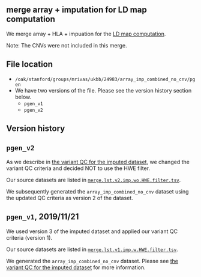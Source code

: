 ## merge array + imputation for LD map computation

We merge array + HLA + impuation for the [LD map computation](/14_LD_map/array_imp_combined_no_cnv).

Note: The CNVs were not included in this merge.

## File location

- `/oak/stanford/groups/mrivas/ukbb/24983/array_imp_combined_no_cnv/pgen`
- We have two versions of the file. Please see the version history section below.
  - `pgen_v1`
  - `pgen_v2`


## Version history

## `pgen_v2`

As we describe in [the variant QC for the imputed dataset](/03_filtering/imp/3_merge), we changed the variant QC criteria and decided NOT to use the HWE filter.

Our source datasets are listed in [`merge.lst.v2.imp.wo.HWE.filter.tsv`](merge.lst.v2.imp.wo.HWE.filter.tsv).

We subsequently generated the `array_imp_combined_no_cnv` dataset using the updated QC criteria as version 2 of the dataset.

## `pgen_v1`, 2019/11/21

We used version 3 of the imputed dataset and applied our variant QC criteria (version 1). 

Our source datasets are listed in [`merge.lst.v1.imp.w.HWE.filter.tsv`](merge.lst.v1.imp.w.HWE.filter.tsv).

We generated the `array_imp_combined_no_cnv` dataset. Please see [the variant QC for the imputed dataset](/03_filtering/imp/3_merge) for more information.

